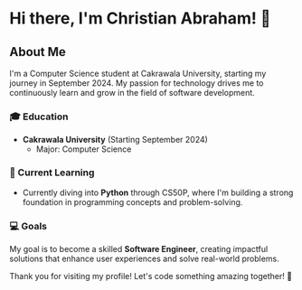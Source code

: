 # Hi there, I'm Christian Abraham! 👋

## About Me
I'm a Computer Science student at Cakrawala University, starting my journey in September 2024. My passion for technology drives me to continuously learn and grow in the field of software development.

### 🎓 Education
- **Cakrawala University** (Starting September 2024)
  - Major: Computer Science

### 🌱 Current Learning
- Currently diving into **Python** through CS50P, where I'm building a strong foundation in programming concepts and problem-solving.

### 💻 Goals
My goal is to become a skilled **Software Engineer**, creating impactful solutions that enhance user experiences and solve real-world problems.

Thank you for visiting my profile! Let's code something amazing together! 🚀
